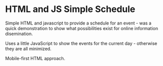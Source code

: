 # HTML and JS Simple Schedule

Simple HTML and javascript to provide a schedule for an event - was a quick demonstration to show what possibilities exist for online information disemination. 

Uses a little JavaScript to show the events for the current day - otherwise they are all minimized. 

Mobile-first HTML approach. 
